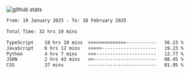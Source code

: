 
![github stats](https://github-readme-stats.vercel.app/api?username=realmahd1&show_icons=true&theme=codeSTACKr&hide_rank=true&count_private=true)

<!--START_SECTION:waka-->

```txt
From: 19 January 2025 - To: 18 February 2025

Total Time: 32 hrs 19 mins

TypeScript    18 hrs 10 mins  >>>>>>>>>>>>>>-----------   56.23 %
JavaScript    6 hrs 12 mins   >>>>>--------------------   19.23 %
Python        4 hrs 7 mins    >>>----------------------   12.77 %
JSON          2 hrs 43 mins   >>-----------------------   08.45 %
CSS           37 mins         -------------------------   01.95 %
```

<!--END_SECTION:waka-->
